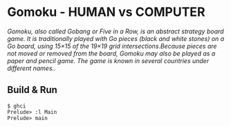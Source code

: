 Gomoku - HUMAN vs COMPUTER
=====

*Gomoku, also called Gobang or Five in a Row, is an abstract strategy board game. It is traditionally played with Go pieces (black and white stones) on a Go board, using 15×15 of the 19×19 grid intersections.Because pieces are not moved or removed from the board, Gomoku may also be played as a paper and pencil game. The game is known in several countries under different names..*

Build & Run
-----

	$ ghci 
	Prelude> :l Main 
	Prelude> main
